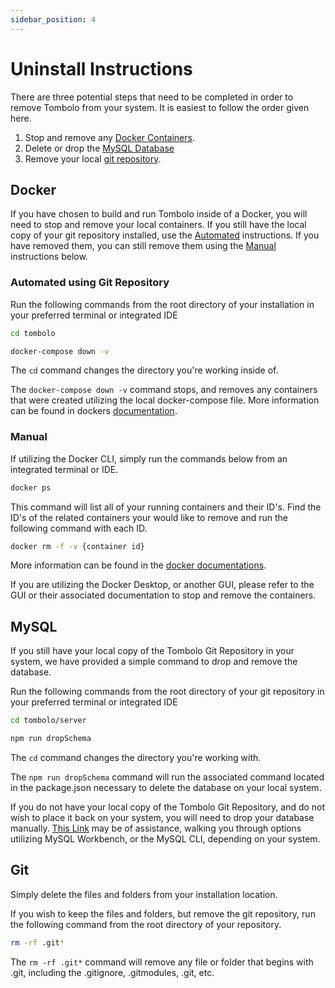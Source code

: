 ```yaml
---
sidebar_position: 4
---
```


# Uninstall Instructions

There are three potential steps that need to be completed in order to remove Tombolo from your system. It is easiest to follow the order given here.

1. Stop and remove any [Docker Containers](#docker).
2. Delete or drop the [MySQL Database](#mysql)
3. Remove your local [git repository](#git).

## Docker

If you have chosen to build and run Tombolo inside of a Docker, you will need to stop and remove your local containers. If you still have the local copy of your git repository installed, use the [Automated](#automated-using-git-repository) instructions. If you have removed them, you can still remove them using the [Manual](#manual) instructions below.

### Automated using Git Repository

Run the following commands from the root directory of your installation in your preferred terminal or integrated IDE

```bash
cd tombolo
```

```bash
docker-compose down -v
```

The `cd` command changes the directory you're working inside of.

The `docker-compose down -v` command stops, and removes any containers that were created utilizing the local docker-compose file. More information can be found in dockers [documentation](https://docs.docker.com/reference/cli/docker/compose/down/).

### Manual

If utilizing the Docker CLI, simply run the commands below from an integrated terminal or IDE.

```bash
docker ps
```

This command will list all of your running containers and their ID's. Find the ID's of the related containers your would like to remove and run the following command with each ID.

```bash
docker rm -f -v {container id}
```

More information can be found in the [docker documentations](https://docs.docker.com/reference/cli/docker/container/rm/).

If you are utilizing the Docker Desktop, or another GUI, please refer to the GUI or their associated documentation to stop and remove the containers.

## MySQL

If you still have your local copy of the Tombolo Git Repository in your system, we have provided a simple command to drop and remove the database.

Run the following commands from the root directory of your git repository in your preferred terminal or integrated IDE

```bash
cd tombolo/server
```

```bash
npm run dropSchema
```

The `cd` command changes the directory you're working with.

The `npm run dropSchema` command will run the associated command located in the package.json necessary to delete the database on your local system.

If you do not have your local copy of the Tombolo Git Repository, and do not wish to place it back on your system, you will need to drop your database manually. [This Link](https://www.mysqltutorial.org/mysql-basics/mysql-drop-database/) may be of assistance, walking you through options utilizing MySQL Workbench, or the MySQL CLI, depending on your system.

## Git

Simply delete the files and folders from your installation location.

If you wish to keep the files and folders, but remove the git repository, run the following command from the root directory of your repository.

```bash
rm -rf .git*
```

The `rm -rf .git*` command will remove any file or folder that begins with .git, including the .gitignore, .gitmodules, .git, etc.

